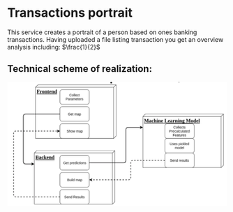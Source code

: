 # Transactions portrait

This service creates a portrait of a person based on ones banking transactions. Having uploaded a file listing transaction you get an overview analysis including:
$\frac{1}{2}$

## Technical scheme of realization: ##
![Screenshot](scheme.png)

